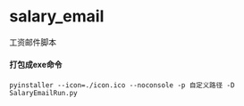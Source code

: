 # salary_email

工资邮件脚本

#### 打包成exe命令
```
pyinstaller --icon=./icon.ico --noconsole -p 自定义路径 -D SalaryEmailRun.py 
```
